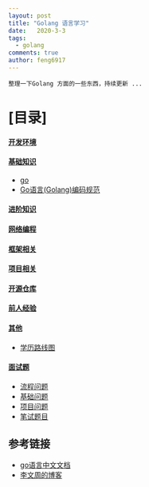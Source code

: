 ```yaml
---
layout: post
title: "Golang 语言学习"
date:   2020-3-3
tags: 
  - golang
comments: true
author: feng6917
---
```


`整理一下Golang 方面的一些东西，持续更新 ...`

<!-- more -->


# [目录]

#### [开发环境](https://feng6917.github.io/lg-go-dev-env/)
#### [基础知识](#基础知识)
  - [go]()
  - [Go语言(Golang)编码规范](https://www.bookstack.cn/read/go-code-convention/zh-CN-README.md)
  
#### [进阶知识](#进阶知识)
   
#### [网络编程](#网络编程)
  
#### [框架相关](#框架相关)

#### [项目相关](#项目相关)
 
#### [开源仓库](#开源仓库)
   
#### [前人经验](#前人经验)
  
#### [其他](#其他)
  - [学历路线图]()

#### [面试题](#面试题)
  - [流程问题](https://feng6917.github.io/lg-go-resume-flow/)
  - [基础问题]()
  - [项目问题]()
  - [笔试题目]()

## 参考链接
- [go语言中文文档](https://www.topgoer.com/)
- [李文周的博客](https://www.liwenzhou.com/)









